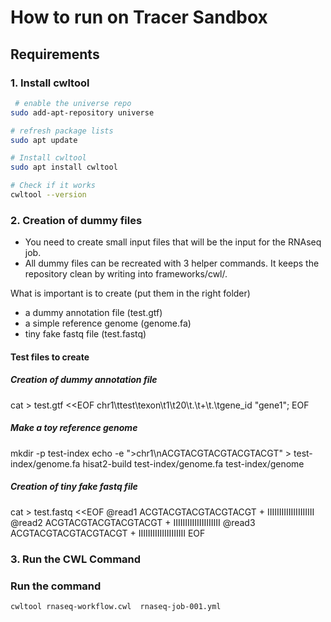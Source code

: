 # How to run on Tracer Sandbox

## Requirements 
### 1. Install cwltool 
```bash
 # enable the universe repo
sudo add-apt-repository universe         

# refresh package lists
sudo apt update                       

# Install cwltool
sudo apt install cwltool

# Check if it works
cwltool --version
```


### 2. Creation of dummy files
- You need to create small input files that will be the input for the RNAseq job. 
- All dummy files can be recreated with 3 helper commands.  It keeps the repository clean by writing into frameworks/cwl/.


What is important is to create (put them in the right folder)
- a dummy annotation file (test.gtf)
- a simple reference genome (genome.fa)
- tiny fake fastq file (test.fastq)

#### Test files to create 
##### Creation of dummy annotation file
cat > test.gtf <<EOF
chr1\ttest\texon\t1\t20\t.\t+\t.\tgene_id "gene1";
EOF

##### Make a toy reference genome
mkdir -p test-index
echo -e ">chr1\nACGTACGTACGTACGTACGT" > test-index/genome.fa
hisat2-build test-index/genome.fa test-index/genome


##### Creation of tiny fake fastq file
cat > test.fastq <<EOF
@read1
ACGTACGTACGTACGTACGT
+
IIIIIIIIIIIIIIIIIIII
@read2
ACGTACGTACGTACGTACGT
+
IIIIIIIIIIIIIIIIIIII
@read3
ACGTACGTACGTACGTACGT
+
IIIIIIIIIIIIIIIIIIII
EOF

### 3. Run the CWL Command
### Run the command 
```bash
cwltool rnaseq-workflow.cwl  rnaseq-job-001.yml 
```
